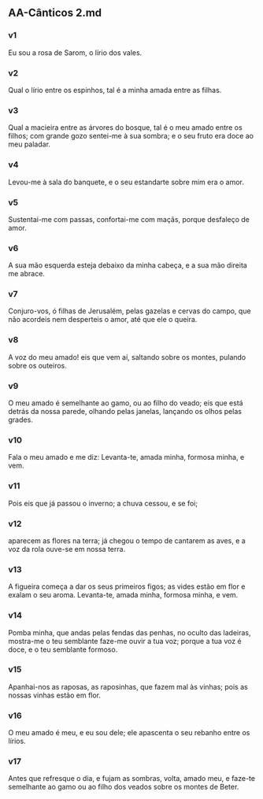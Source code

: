## AA-Cânticos 2.md
### v1
 Eu sou a rosa de Sarom, o lírio dos vales.
### v2
 Qual o lírio entre os espinhos, tal é a minha amada entre as filhas.
### v3
 Qual a macieira entre as árvores do bosque, tal é o meu amado entre os filhos; com grande gozo sentei-me à sua sombra; e o seu fruto era doce ao meu paladar.
### v4
 Levou-me à sala do banquete, e o seu estandarte sobre mim era o amor.
### v5
 Sustentai-me com passas, confortai-me com maçãs, porque desfaleço de amor.
### v6
 A sua mão esquerda esteja debaixo da minha cabeça, e a sua mão direita me abrace.
### v7
 Conjuro-vos, ó filhas de Jerusalém, pelas gazelas e cervas do campo, que não acordeis nem desperteis o amor, até que ele o queira.
### v8
 A voz do meu amado! eis que vem aí, saltando sobre os montes, pulando sobre os outeiros.
### v9
 O meu amado é semelhante ao gamo, ou ao filho do veado; eis que está detrás da nossa parede, olhando pelas janelas, lançando os olhos pelas grades.
### v10
 Fala o meu amado e me diz: Levanta-te, amada minha, formosa minha, e vem.
### v11
 Pois eis que já passou o inverno; a chuva cessou, e se foi;
### v12
 aparecem as flores na terra; já chegou o tempo de cantarem as aves, e a voz da rola ouve-se em nossa terra.
### v13
 A figueira começa a dar os seus primeiros figos; as vides estão em flor e exalam o seu aroma. Levanta-te, amada minha, formosa minha, e vem.
### v14
 Pomba minha, que andas pelas fendas das penhas, no oculto das ladeiras, mostra-me o teu semblante faze-me ouvir a tua voz; porque a tua voz é doce, e o teu semblante formoso.
### v15
 Apanhai-nos as raposas, as raposinhas, que fazem mal às vinhas; pois as nossas vinhas estão em flor.
### v16
 O meu amado é meu, e eu sou dele; ele apascenta o seu rebanho entre os lírios.
### v17
 Antes que refresque o dia, e fujam as sombras, volta, amado meu, e faze-te semelhante ao gamo ou ao filho dos veados sobre os montes de Beter.
